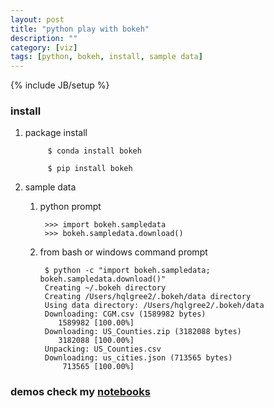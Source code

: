 ```yaml
---
layout: post
title: "python play with bokeh"
description: ""
category: [viz]
tags: [python, bokeh, install, sample data]
---
```

{% include JB/setup %}


### install

1. package install

            $ conda install bokeh

            $ pip install bokeh

1. sample data

    1. python prompt

            >>> import bokeh.sampledata
            >>> bokeh.sampledata.download()

    1. from bash or windows command prompt

            $ python -c "import bokeh.sampledata; bokeh.sampledata.download()"
            Creating ~/.bokeh directory
            Creating /Users/hqlgree2/.bokeh/data directory
            Using data directory: /Users/hqlgree2/.bokeh/data
            Downloading: CGM.csv (1589982 bytes)
               1589982 [100.00%]
            Downloading: US_Counties.zip (3182088 bytes)
               3182088 [100.00%]
            Unpacking: US_Counties.csv
            Downloading: us_cities.json (713565 bytes)
                713565 [100.00%]

### demos check my [notebooks](https://github.com/gree2/notebooks/tree/master/play.with.bokeh)
